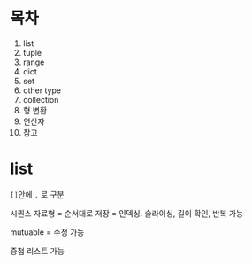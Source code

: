 
# 목차
1. list
2. tuple
3. range
4. dict
5. set
6. other type
7. collection
8. 형 변환
9. 연산자
10. 참고

# list
`[]`안에 `,` 로 구분

시퀀스 자료형 = 순서대로 저장 = 인덱싱. 슬라이싱, 길이 확인, 반복 가능

mutuable = 수정 가능

중첩 리스트 가능